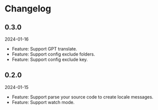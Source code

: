 # Changelog

## 0.3.0

2024-01-16

- Feature: Support GPT translate.
- Feature: Support config exclude folders.
- Feature: Support config exclude key.

## 0.2.0

2024-01-15

- Feature: Support parse your source code to create locale messages.
- Feature: Support watch mode.
